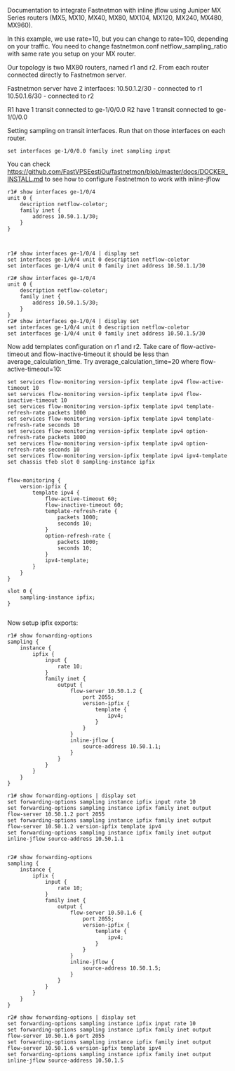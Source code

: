 Documentation to integrate Fastnetmon with inline jflow using Juniper MX Series routers (MX5, MX10, MX40, MX80, MX104, MX120, MX240, MX480, MX960).

In this example, we use rate=10, but you can change to rate=100, depending on your traffic. You need to change fastnetmon.conf netflow_sampling_ratio with same rate you setup on your MX router.

Our topology is two MX80 routers, named r1 and r2. From each router connected directly to Fastnetmon server. 

Fastnetmon server have 2 interfaces:
10.50.1.2/30 - connected to r1
10.50.1.6/30 - connected to r2

R1 have 1 transit connected to ge-1/0/0.0
R2 have 1 transit connected to ge-1/0/0.0

Setting sampling on transit interfaces. Run that on those interfaces on each router.

```
set interfaces ge-1/0/0.0 family inet sampling input
```


You can check https://github.com/FastVPSEestiOu/fastnetmon/blob/master/docs/DOCKER_INSTALL.md to see how to configure Fastnetmon to work with inline-jflow

```
r1# show interfaces ge-1/0/4  
unit 0 {
    description netflow-coletor;
    family inet {
        address 10.50.1.1/30;
    }
}



r1# show interfaces ge-1/0/4 | display set 
set interfaces ge-1/0/4 unit 0 description netflow-coletor
set interfaces ge-1/0/4 unit 0 family inet address 10.50.1.1/30

r2# show interfaces ge-1/0/4  
unit 0 {
    description netflow-coletor;
    family inet {
        address 10.50.1.5/30;
    }
}
r2# show interfaces ge-1/0/4 | display set 
set interfaces ge-1/0/4 unit 0 description netflow-coletor
set interfaces ge-1/0/4 unit 0 family inet address 10.50.1.5/30
```

Now add templates configuration on r1 and r2. Take care of flow-active-timeout and flow-inactive-timeout it should be less than average_calculation_time. Try average_calculation_time=20 where flow-active-timeout=10:
```
set services flow-monitoring version-ipfix template ipv4 flow-active-timeout 10
set services flow-monitoring version-ipfix template ipv4 flow-inactive-timeout 10
set services flow-monitoring version-ipfix template ipv4 template-refresh-rate packets 1000
set services flow-monitoring version-ipfix template ipv4 template-refresh-rate seconds 10
set services flow-monitoring version-ipfix template ipv4 option-refresh-rate packets 1000
set services flow-monitoring version-ipfix template ipv4 option-refresh-rate seconds 10
set services flow-monitoring version-ipfix template ipv4 ipv4-template
set chassis tfeb slot 0 sampling-instance ipfix


flow-monitoring {
    version-ipfix {
        template ipv4 {
            flow-active-timeout 60;
            flow-inactive-timeout 60;
            template-refresh-rate {
                packets 1000;
                seconds 10;
            }
            option-refresh-rate {
                packets 1000;
                seconds 10;
            }
            ipv4-template;
        }
    }
}

slot 0 {
    sampling-instance ipfix;
}


```


Now setup ipfix exports:
```
r1# show forwarding-options 
sampling {
    instance {
        ipfix {
            input {
                rate 10;
            }
            family inet {
                output {
                    flow-server 10.50.1.2 {
                        port 2055;
                        version-ipfix {
                            template {
                                ipv4;
                            }
                        }
                    }
                    inline-jflow {
                        source-address 10.50.1.1;
                    }
                }
            }
        }
    }
}

r1# show forwarding-options | display set 
set forwarding-options sampling instance ipfix input rate 10
set forwarding-options sampling instance ipfix family inet output flow-server 10.50.1.2 port 2055
set forwarding-options sampling instance ipfix family inet output flow-server 10.50.1.2 version-ipfix template ipv4
set forwarding-options sampling instance ipfix family inet output inline-jflow source-address 10.50.1.1


r2# show forwarding-options 
sampling {
    instance {
        ipfix {
            input {
                rate 10;
            }
            family inet {
                output {
                    flow-server 10.50.1.6 {
                        port 2055;
                        version-ipfix {
                            template {
                                ipv4;
                            }
                        }
                    }
                    inline-jflow {
                        source-address 10.50.1.5;
                    }
                }
            }
        }
    }
}

r2# show forwarding-options | display set 
set forwarding-options sampling instance ipfix input rate 10
set forwarding-options sampling instance ipfix family inet output flow-server 10.50.1.6 port 2055
set forwarding-options sampling instance ipfix family inet output flow-server 10.50.1.6 version-ipfix template ipv4
set forwarding-options sampling instance ipfix family inet output inline-jflow source-address 10.50.1.5
```




```
